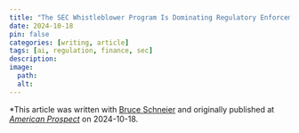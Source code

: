 ```yaml
---
title: "The SEC Whistleblower Program Is Dominating Regulatory Enforcementa"
date: 2024-10-18
pin: false
categories: [writing, article]
tags: [ai, regulation, finance, sec]
description:
image:
  path:
  alt:
---
```


*This article was written with [Bruce Schneier](https://www.schneier.com) and originally published at *[American Prospect](https://prospect.org/power/2024-10-18-sec-whistleblower-payouts-ai/)* on 2024-10-18.

